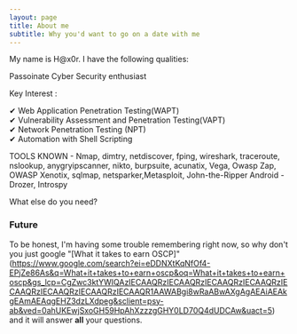 ```yaml
---
layout: page
title: About me
subtitle: Why you'd want to go on a date with me
---
```


My name is H@x0r. I have the following qualities:

Passoinate Cyber Security enthusiast   

Key Interest : 

✔ Web Application Penetration Testing(WAPT)  
✔ Vulnerability Assessment and Penetration Testing(VAPT)  
✔ Network Penetration Testing (NPT)  
✔ Automation with Shell Scripting

TOOLS KNOWN - 
Nmap, dimtry, netdiscover, fping, wireshark, traceroute, nslookup, anygryipscanner, nikto, burpsuite, acunatix, Vega, Owasp Zap, OWASP Xenotix, sqlmap, netsparker,Metasploit, John-the-Ripper
Android  - Drozer, Introspy


What else do you need?

### Future

To be honest, I'm having some trouble remembering right now, so why don't you just google "[What it takes to earn OSCP]" (https://www.google.com/search?ei=eDDNXtKqNfOf4-EPjZe86As&q=What+it+takes+to+earn+oscp&oq=What+it+takes+to+earn+oscp&gs_lcp=CgZwc3ktYWIQAzIECAAQRzIECAAQRzIECAAQRzIECAAQRzIECAAQRzIECAAQRzIECAAQRzIECAAQR1AAWABgi8wRaABwAXgAgAEAiAEAkgEAmAEAqgEHZ3dzLXdpeg&sclient=psy-ab&ved=0ahUKEwjSxoGH59HpAhXzzzgGHY0LD70Q4dUDCAw&uact=5) and it will answer **all** your questions.
